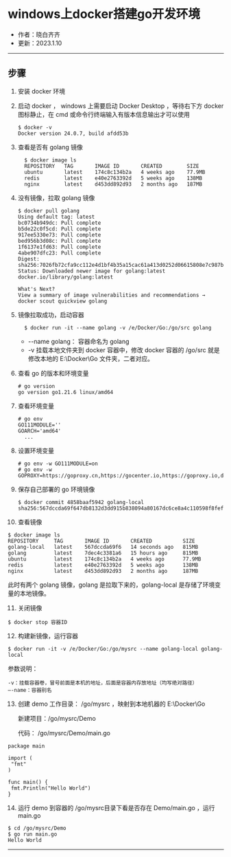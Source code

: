 windows上docker搭建go开发环境
===

- 作者：晓白齐齐
- 更新：2023.1.10

---
## 步骤
1. 安装 docker 环境
2. 启动 docker ， windows 上需要启动 Docker Desktop ，等待右下方 docker 图标静止，在 cmd 或命令行终端输入有版本信息输出才可以使用
	 ```
	 $ docker -v 
	 Docker version 24.0.7, build afdd53b
	 ``` 

3. 查看是否有 golang 镜像
   ```
	 $ docker image ls
	 REPOSITORY   TAG       IMAGE ID       CREATED        SIZE
	 ubuntu       latest    174c8c134b2a   4 weeks ago    77.9MB
	 redis        latest    e40e2763392d   5 weeks ago    138MB
	 nginx        latest    d453dd892d93   2 months ago   187MB
	 ```

4. 没有镜像，拉取 golang 镜像
	 ```
	 $ docker pull golang
	 Using default tag: latest
	 bc0734b949dc: Pull complete
	 b5de22c0f5cd: Pull complete
	 917ee5330e73: Pull complete
	 bed956b3d08c: Pull complete
	 1f6137e1fd63: Pull complete
	 4abe907dfc23: Pull complete
	 Digest: sha256:7026fb72cfa9cc112e4d1bf4b35a15cac61a413d0252d06615808e7c987b33a7
	 Status: Downloaded newer image for golang:latest
	 docker.io/library/golang:latest

	 What's Next?
   View a summary of image vulnerabilities and recommendations → docker scout quickview golang
	 ```

5. 镜像拉取成功，启动容器
   ```
	 $ docker run -it --name golang -v /e/Docker/Go:/go/src golang
	 ```

	 - --name golang： 容器命名为 golang 
	 - -v 挂载本地文件夹到 docker 容器中，修改 docker 容器的 /go/src 就是修改本地的 E:\Docker\Go 文件夹，二者对应。

6. 查看 go 的版本和环境变量
   ```
   # go version
   go version go1.21.6 linux/amd64
	 ```
	 
7. 查看环境变量
   ```
   # go env
   GO111MODULE=''
   GOARCH='amd64'
	 ...
	 ```
	
8. 设置环境变量
   ```
   # go env -w GO111MODULE=on
   # go env -w GOPROXY=https://goproxy.cn,https://gocenter.io,https://goproxy.io,direct
	 ```

9. 保存自己部署的 go 环境镜像
   ```
   $ docker commit 4858baaf5942 golang-local
   sha256:567dccda69f647db8132d3dd915b838094a80167dc6ce8a4c110598f8fefb594
	 ```

10. 查看镜像
   
   ```
   $ docker image ls
   REPOSITORY     TAG       IMAGE ID       CREATED          SIZE
   golang-local   latest    567dccda69f6   14 seconds ago   815MB
   golang         latest    7dec4c3381a6   15 hours ago     815MB
   ubuntu         latest    174c8c134b2a   4 weeks ago      77.9MB
   redis          latest    e40e2763392d   5 weeks ago      138MB
   nginx          latest    d453dd892d93   2 months ago     187MB
   ```

   此时有两个 golang 镜像，golang 是拉取下来的，golang-local 是存储了环境变量的本地镜像。

11. 关闭镜像
   ```
   $ docker stop 容器ID
   ```

12. 构建新镜像，运行容器
   ```
   $ docker run -it -v /e/Docker/Go:/go/mysrc --name golang-local golang-local
   ```

   参数说明：

   ```
   -v：挂载容器卷，冒号前面是本机的地址，后面是容器内存放地址（均写绝对路径）
   –-name：容器别名
   ```

13. 创建 demo
   工作目录： /go/mysrc ，映射到本地机器的 E:\Docker\Go
	 
	 新建项目：/go/mysrc/Demo

	 代码： /go/mysrc/Demo/main.go
   ```
   package main

   import (
   	"fmt"
   )

   func main() {
   	fmt.Println("Hello World")
   }
   ```

14. 运行 demo
   到容器的 /go/mysrc目录下看是否存在 Demo/main.go ，运行 main.go
   ```
   $ cd /go/mysrc/Demo
   $ go run main.go
   Hello World 
   ```

---